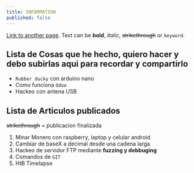 ```yaml
---
title: INFORMATION
published: false
---
```


[Link to another page](another-page).
Text can be **bold**, _italic_, ~~strikethrough~~ or `keyword`.

## [](#header-2)Lista de Cosas que he hecho, quiero hacer y debo subirlas aqui para recordar y compartirlo

*   `Rubber ducky` con arduino nano
*   Como funciona `Odoo`
*   Hackeo con antena USB

## [](#header-2)Lista de Articulos publicados
~~strikethrough~~ = publicacion finalizada

1.  Minar Monero con raspberry, laptop y celular android
1.  Cambiar de baseX a decimal desde una cadena larga
1.  Hackeo de servidor FTP mediante **fuzzing y debbuging**
1.  Comandos de `GIT`
1.  HtB Timelapse

